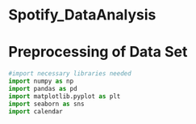 # Spotify_DataAnalysis
# Preprocessing of Data Set
```python
#import necessary libraries needed
import numpy as np
import pandas as pd
import matplotlib.pyplot as plt
import seaborn as sns
import calendar
